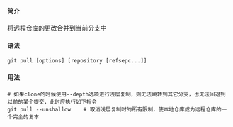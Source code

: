 #### 简介

将远程仓库的更改合并到当前分支中

#### 语法

```
git pull [options] [repository [refsepc...]]
```



#### 用法

```
# 如果clone的时候使用--depth选项进行浅层复制，则无法跳转到其它分支，也无法回退到以前的某个提交，此时应执行如下指令
git pull --unshallow	# 取消浅层复制时的所有限制，使本地仓库成为远程仓库的一个完全的复本
```

